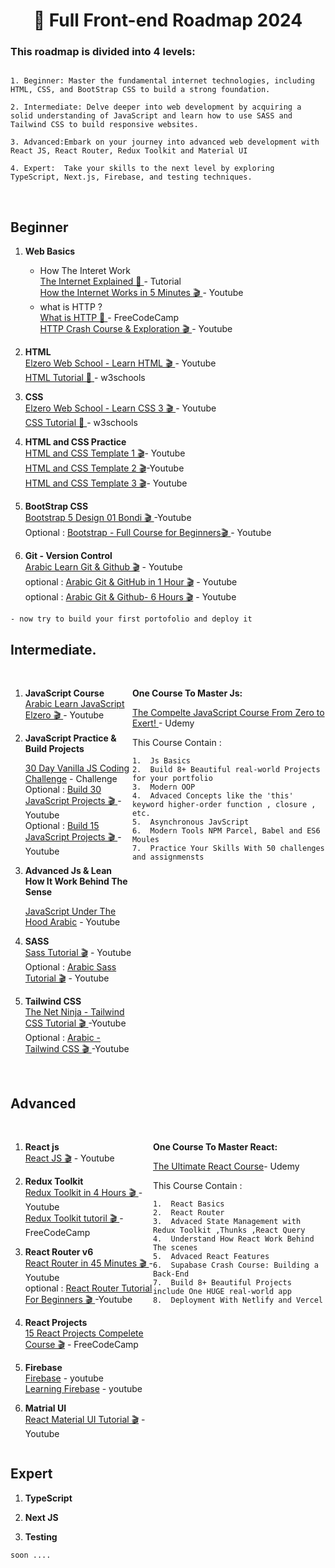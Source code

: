 <h1 align="center">🎯 Full Front-end Roadmap 2024 </h1>

### This roadmap is divided into 4 levels:

```

1. Beginner: Master the fundamental internet technologies, including HTML, CSS, and BootStrap CSS to build a strong foundation.

2. Intermediate: Delve deeper into web development by acquiring a solid understanding of JavaScript and learn how to use SASS and Tailwind CSS to build responsive websites.

3. Advanced:Embark on your journey into advanced web development with React JS, React Router, Redux Toolkit and Material UI

4. Expert:  Take your skills to the next level by exploring TypeScript, Next.js, Firebase, and testing techniques.

```

<br>

## Beginner

1. **Web Basics**<br>

   - How The Interet Work<br>
     [The Internet Explained 📄 ](https://frontendmasters.com/guides/learning-roadmap/front-end-development-overview/)- Tutorial<br>
     [How the Internet Works in 5 Minutes 🎬 ](https://classroom.udacity.com/courses/ud1110)- Youtube<br>
   - what is HTTP ? <br>
     [What is HTTP 📄 ](https://www.freecodecamp.org/news/what-is-http)- FreeCodeCamp<br>
     [HTTP Crash Course & Exploration 🎬 ](https://www.youtube.com/watch?v=iYM2zFP3Zn0)- Youtube<br>

2. **HTML** <br>
   [Elzero Web School - Learn HTML 🎬 ](https://www.youtube.com/watch?v=qfPUMV9J5yw)- Youtube<br>
   [HTML Tutorial 📄 ](https://www.w3schools.com/html/)- w3schools<br>

3. **CSS**<br>
   [Elzero Web School - Learn CSS 3 🎬 ](https://www.youtube.com/watch?v=qyVkLebgfzY&feature=youtu.be)- Youtube<br>
   [CSS Tutorial 📄 ](https://www.w3schools.com/css/)- w3schools<br>

4. **HTML and CSS Practice**<br>
   [HTML and CSS Template 1 🎬](https://www.youtube.com/playlist?list=PLDoPjvoNmBAzHSjcR-HnW9tnxyuye8KbF)- Youtube<br>
   [HTML and CSS Template 2 🎬](https://www.youtube.com/playlist?list=PLDoPjvoNmBAy1l-2A21ng3gxEyocruT0t)-Youtube<br>
   [HTML and CSS Template 3 🎬](https://www.youtube.com/playlist?list=PLDoPjvoNmBAxuCSp2_-9LurPqRVwketnc)- Youtube<br>
   <!-- [HTML and CSS Template 4 🎬](https://www.youtube.com/playlist?list=PLDoPjvoNmBAyGaRGzPVZCkYx5L7Mo9Tbh)- Youtube<br> -->

5. **BootStrap CSS**<br>
   [Bootstrap 5 Design 01 Bondi 🎬 ](https://youtu.be/9mdGUKFu5OQ?si=GTSw_Sl7WtuRZ2gO)-Youtube<br>
   Optional : [Bootstrap - Full Course for Beginners🎬 ](https://youtu.be/-qfEOE4vtxE?si=szYf4PF7-Vzkrf36)- Youtube<br>

6. **Git - Version Control**<br>
   [Arabic Learn Git & Github 🎬](https://www.youtube.com/playlist?list=PLDoPjvoNmBAw4eOj58MZPakHjaO3frVMF) - Youtube<br>
   optional : [Arabic Git & GitHub in 1 Hour 🎬](https://www.youtube.com/watch?v=Q6G-J54vgKc) - Youtube<br>
   optional : [Arabic Git & Github- 6 Hours 🎬](https://www.youtube.com/watch?v=Q6G-J54vgKc) - Youtube<br>

```
- now try to build your first portofolio and deploy it

```

## Intermediate.

<div style = "display : flex;
justify-content : space-between;">
   <div>
<br>

1.  **JavaScript Course**<br>
    [Arabic Learn JavaScript Elzero 🎬 ](https://www.youtube.com/watch?v=GM6dQBmc-Xg&list=PLDoPjvoNmBAx3kiplQR_oeDqLDBUDYwVv)- Youtube <br>

<!-- show it again !!!! -->

2.  **JavaScript Practice & Build Projects** <br>

    [30 Day Vanilla JS Coding Challenge](https://javascript30.com/) - Challenge <br>
    Optional : [Build 30 JavaScript Projects 🎬 ](https://www.youtube.com/watch?v=MIYQR-Ybrn4&list=PLjwm_8O3suyOgDS_Z8AWbbq3zpCmR-WE9)- Youtube<br>
    Optional : [Build 15 JavaScript Projects 🎬 ](https://www.youtube.com/watch?v=3PHXvlpOkf4)- Youtube<br>

3.  **Advanced Js & Lean How It Work Behind The Sense** <br>

    [JavaScript Under The Hood Arabic](https://www.youtube.com/watch?v=DFSuoa3Dpj8&list=PLxADqpeFWjH2h-CxhyXN2OZEVDkXeuckn) - Youtube <br>

4.  **SASS** <br>
    [Sass Tutorial 🎬](https://www.youtube.com/watch?v=_kqN4hl9bGc&list=PL4cUxeGkcC9jxJX7vojNVK-o8ubDZEcNb) - Youtube <br>
    Optional : [Arabic Sass Tutorial 🎬](https://www.youtube.com/watch?v=Di_RlcpkpN4&list=PLDoPjvoNmBAzlpyFHOaB3b-eubmF0TAV2) - Youtube <br>

5.  **Tailwind CSS**<br>
    [The Net Ninja - Tailwind CSS Tutorial 🎬 ](https://www.youtube.com/playlist?list=PL4cUxeGkcC9gpXORlEHjc5bgnIi5HEGhw)-Youtube<br>
    Optional : [Arabic - Tailwind CSS 🎬 ](https://www.youtube.com/watch?v=Pk3hhCJG2Dk&feature=youtu.be)-Youtube<br>

   </div>

   <div>
   
<br>

**One Course To Master Js:** <br>

[The Compelte JavaScript Course From Zero to Exert! ](https://www.udemy.com/course/the-complete-javascript-course)- Udemy <br>

This Course Contain :

```
1.  Js Basics
2.  Build 8+ Beautiful real-world Projects for your portfolio
3.  Modern OOP
4.  Advaced Concepts like the 'this' keyword higher-order function , closure , etc.
5.  Asynchronous JavScript
6.  Modern Tools NPM Parcel, Babel and ES6 Moules
7.  Practice Your Skills With 50 challenges and assignmensts
```

   </div>

   </div>
<br>

## Advanced

<div style = "display : flex;
justify-content : space-between;">
   <div >
<br>

1.  **React js** <br>
    [React JS 🎬]() - Youtube <br>

2.  **Redux Toolkit** <br>
    [Redux Toolkit in 4 Hours 🎬 ]() - Youtube <br>
    [Redux Toolkit tutoril 🎬 ]() - FreeCodeCamp <br>

3.  **React Router v6** <br>
    [React Router in 45 Minutes 🎬 ]() - Youtube <br>
    optional : [React Router Tutorial For Beginners 🎬 ]()-Youtube <br>

4.  **React Projects** <br>
    [15 React Projects Compelete Course 🎬](https://youtu.be/a_7Z7C_JCyo?si=W0k2vd67ss52Al7B) - FreeCodeCamp <br>

5.  **Firebase** <br>
    [Firebase](https:lilnk) - youtube <br>
    [Learning Firebase](https:lilnk) - youtube <br>

6.  **Matrial UI** <br>
    [React Material UI Tutorial 🎬](https://youtube.com/playlist?list=PLC3y8-rFHvwh-K9mDlrrcDywl7CeVL2rO&si=tvCEsBJEtXeh8WDp) - Youtube <br>

   </div>
   <div>

<br>

**One Course To Master React:** <br>

[The Ultimate React Course](https://www.udemy.com/course/the-ultimate-react-course/)- Udemy <br>

This Course Contain :

```
1.  React Basics
2.  React Router
3.  Advaced State Management with Redux Toolkit ,Thunks ,React Query
4.  Understand How React Work Behind The scenes
5.  Advaced React Features
6.  Supabase Crash Course: Building a Back-End
7.  Build 8+ Beautiful Projects include One HUGE real-world app
8.  Deployment With Netlify and Vercel
```

   </div>

</div>

## Expert

1. **TypeScript**

2. **Next JS**

3. **Testing**

```
soon ....
```
